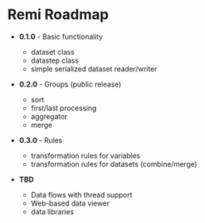# Remi Roadmap

* **0.1.0** - Basic functionality

  * dataset class
  * datastep class
  * simple serialized dataset reader/writer

* **0.2.0** - Groups (public release)

  * sort
  * first/last processing
  * aggregator
  * merge

* **0.3.0** - Rules

  * transformation rules for variables
  * transformation rules for datasets (combine/merge)

* **TBD**

  * Data flows with thread support
  * Web-based data viewer
  * data libraries
